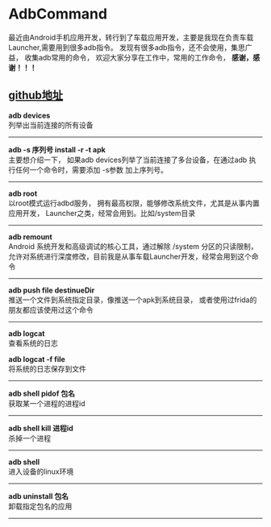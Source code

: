 # AdbCommand
最近由Android手机应用开发，转行到了车载应用开发，主要是我现在负责车载Launcher,需要用到很多adb指令。
发现有很多adb指令，还不会使用，集思广益，
收集adb常用的命令， 欢迎大家分享在工作中，常用的工作命令， **感谢，感谢！！！**

[github地址](https://github.com/richzjc/AdbCommand/edit/main/README.md)
---
**adb devices**
</br>
列举出当前连接的所有设备

---

**adb -s 序列号  install -r -t apk** </br>
主要想介绍一下， 如果adb devices列举了当前连接了多台设备，在通过adb 执行任何一个命令时，需要添加 -s参数 加上序列号。

---

**adb root** </br>
以root模式运行adbd服务， 拥有最高权限，能够修改系统文件，尤其是从事内置应用开发， Launcher之类，经常会用到。比如/system目录

---

**adb remount** </br>
Android 系统开发和高级调试的核心工具，通过解除 /system 分区的只读限制，允许对系统进行深度修改，目前我是从事车载Launcher开发，经常会用到这个命令

---

**adb push file destinueDir** </br>
推送一个文件到系统指定目录，像推送一个apk到系统目录， 或者使用过frida的朋友都应该使用过这个命令

---

**adb logcat** </br>
查看系统的日志

**adb logcat -f file**</br>
将系统的日志保存到文件

---

**adb shell pidof 包名**</br>
获取某一个进程的进程id

---

**adb shell kill 进程id**</br>
杀掉一个进程

---

**adb shell**</br>
进入设备的linux环境

---

**adb uninstall 包名**</br>
卸载指定包名的应用

---
